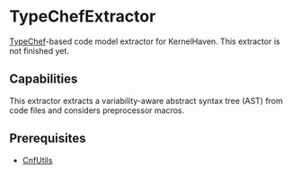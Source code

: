 # TypeChefExtractor
[TypeChef](https://ckaestne.github.io/TypeChef/)-based code model extractor for KernelHaven. This extractor is not finished yet.

## Capabilities
This extractor extracts a variability-aware abstract syntax tree (AST) from code files and considers preprocessor macros.

## Prerequisites
* [CnfUtils](https://github.com/KernelHaven/CnfUtils)
